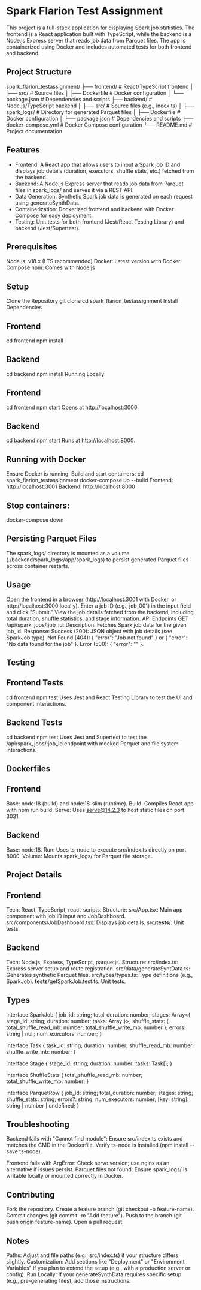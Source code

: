 # Spark Flarion Test Assignment
This project is a full-stack application for displaying Spark job statistics. The frontend is a React application built with TypeScript, while the backend is a Node.js Express server that reads job data from Parquet files. The app is containerized using Docker and includes automated tests for both frontend and backend.

## Project Structure

spark_flarion_testassignment/
├── frontend/           # React/TypeScript frontend
│   ├── src/           # Source files
│   ├── Dockerfile     # Docker configuration
│   └── package.json   # Dependencies and scripts
├── backend/           # Node.js/TypeScript backend
│   ├── src/           # Source files (e.g., index.ts)
│   ├── spark_logs/    # Directory for generated Parquet files
│   ├── Dockerfile     # Docker configuration
│   └── package.json   # Dependencies and scripts
├── docker-compose.yml  # Docker Compose configuration
└── README.md          # Project documentation

## Features
- Frontend: A React app that allows users to input a Spark job ID and displays job details (duration, executors, shuffle stats, etc.) fetched from the backend.
- Backend: A Node.js Express server that reads job data from Parquet files in spark_logs/ and serves it via a REST API.
- Data Generation: Synthetic Spark job data is generated on each request using generateSynthData.
- Containerization: Dockerized frontend and backend with Docker Compose for easy deployment.
- Testing: Unit tests for both frontend (Jest/React Testing Library) and backend (Jest/Supertest).

## Prerequisites
Node.js: v18.x (LTS recommended)
Docker: Latest version with Docker Compose
npm: Comes with Node.js

## Setup
Clone the Repository
git clone <repository-url>
cd spark_flarion_testassignment
Install Dependencies

## Frontend
cd frontend
npm install

## Backend
cd backend
npm install
Running Locally

## Frontend
cd frontend
npm start
Opens at http://localhost:3000.

## Backend
cd backend
npm start
Runs at http://localhost:8000.

## Running with Docker
Ensure Docker is running.
Build and start containers:
cd spark_flarion_testassignment
docker-compose up --build
Frontend: http://localhost:3001
Backend: http://localhost:8000

## Stop containers:
docker-compose down

## Persisting Parquet Files
The spark_logs/ directory is mounted as a volume (./backend/spark_logs:/app/spark_logs) to persist generated Parquet files across container restarts.

## Usage
Open the frontend in a browser (http://localhost:3001 with Docker, or http://localhost:3000 locally).
Enter a job ID (e.g., job_001) in the input field and click "Submit."
View the job details fetched from the backend, including total duration, shuffle statistics, and stage information.
API Endpoints
GET /api/spark_jobs/:job_id:
Description: Fetches Spark job data for the given job_id.
Response:
Success (200): JSON object with job details (see SparkJob type).
Not Found (404): { "error": "Job not found" } or { "error": "No data found for the job" }.
Error (500): { "error": "<error message>" }.

## Testing

## Frontend Tests
cd frontend
npm test
Uses Jest and React Testing Library to test the UI and component interactions.

## Backend Tests
cd backend
npm test
Uses Jest and Supertest to test the /api/spark_jobs/:job_id endpoint with mocked Parquet and file system interactions.

## Dockerfiles

## Frontend
Base: node:18 (build) and node:18-slim (runtime).
Build: Compiles React app with npm run build.
Serve: Uses serve@14.2.3 to host static files on port 3031.

## Backend
Base: node:18.
Run: Uses ts-node to execute src/index.ts directly on port 8000.
Volume: Mounts spark_logs/ for Parquet file storage.

## Project Details
## Frontend
Tech: React, TypeScript, react-scripts.
Structure:
src/App.tsx: Main app component with job ID input and JobDashboard.
src/components/JobDashboard.tsx: Displays job details.
src/__tests__/: Unit tests.

## Backend
Tech: Node.js, Express, TypeScript, parquetjs.
Structure:
src/index.ts: Express server setup and route registration.
src/data/generateSyntData.ts: Generates synthetic Parquet files.
src/types/types.ts: Type definitions (e.g., SparkJob).
__tests__/getSparkJob.test.ts: Unit tests.

## Types
interface SparkJob {
job_id: string;
total_duration: number;
stages: Array<{ stage_id: string; duration: number; tasks: Array<any> }>;
shuffle_stats: { total_shuffle_read_mb: number; total_shuffle_write_mb: number };
errors: string | null;
num_executors: number;
}

interface Task {
task_id: string;
duration: number;
shuffle_read_mb: number;
shuffle_write_mb: number;
}

interface Stage {
stage_id: string;
duration: number;
tasks: Task[];
}

interface ShuffleStats {
total_shuffle_read_mb: number;
total_shuffle_write_mb: number;
}

interface ParquetRow {
job_id: string;
total_duration: number;
stages: string; 
shuffle_stats: string; 
errors?: string; 
num_executors: number;
[key: string]: string | number | undefined;
}

## Troubleshooting

Backend fails with "Cannot find module":
Ensure src/index.ts exists and matches the CMD in the Dockerfile.
Verify ts-node is installed (npm install --save ts-node).

Frontend fails with ArgError:
Check serve version; use nginx as an alternative if issues persist.
Parquet files not found:
Ensure spark_logs/ is writable locally or mounted correctly in Docker.

## Contributing
Fork the repository.
Create a feature branch (git checkout -b feature-name).
Commit changes (git commit -m "Add feature").
Push to the branch (git push origin feature-name).
Open a pull request.

## Notes
Paths: Adjust <repository-url> and file paths (e.g., src/index.ts) if your structure differs slightly.
Customization: Add sections like "Deployment" or "Environment Variables" if you plan to extend the setup (e.g., with a production server or config).
Run Locally: If your generateSynthData requires specific setup (e.g., pre-generating files), add those instructions.
